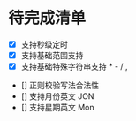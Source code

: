 # 待完成清单

- [x] 支持秒级定时
- [x] 支持基础范围支持
- [x] 支持基础特殊字符串支持 \* - / ,
- [] 正则校验写法合法性
- [] 支持月份英文 JON
- [] 支持星期英文 Mon
